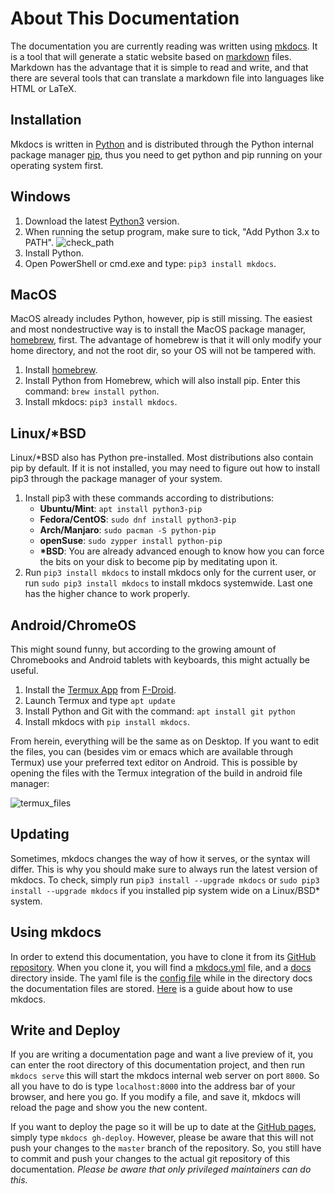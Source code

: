 # About This Documentation


The documentation you are currently reading was written using [mkdocs](https://www.mkdocs.org/). It is a tool that will generate a static website based on [markdown](https://www.markdownguide.org/) files. Markdown has the advantage that it is simple to read and write, and that there are several tools that can translate a markdown file into languages like HTML or LaTeX.

## Installation

Mkdocs is written in [Python](https://www.python.org/) and is distributed through the Python internal package manager [pip](https://pypi.org/project/pip/), thus you need to get python and pip running on your operating system first.

## Windows

1. Download the latest [Python3](https://www.python.org/downloads/windows/) version.
2. When running the setup program, make sure to tick, "Add Python 3.x to PATH".
![check_path](img/check_path.png)
3. Install Python.
4. Open PowerShell or cmd.exe and type: `pip3 install mkdocs`.

## MacOS

MacOS already includes Python, however, pip is still missing. The easiest and most nondestructive way is to install the MacOS package manager, [homebrew](https://brew.sh/index_de), first. The advantage of homebrew is that it will only modify your home directory, and not the root dir, so your OS will not be tampered with.

1. Install [homebrew](https://brew.sh/index_de).
2. Install Python from Homebrew, which will also install pip. Enter this command:
`brew install python`.
3. Install mkdocs:
`pip3 install mkdocs`.

## Linux/*BSD

Linux/*BSD also has Python pre-installed. Most distributions also contain pip by default. If it is not installed, you may need to figure out how to install pip3 through the package manager of your system.

1. Install pip3 with these commands according to distributions: 
    - __Ubuntu/Mint__: `apt install python3-pip`
    - __Fedora/CentOS__: `sudo dnf install python3-pip`
    - __Arch/Manjaro__: `sudo pacman -S python-pip`
    - __openSuse__: `sudo zypper install python-pip`
    - __*BSD__: You are already advanced enough to know how you can force the bits on your disk to become pip by meditating upon it.
2. Run `pip3 install mkdocs` to install mkdocs only for the current user,
or run `sudo pip3 install mkdocs` to install mkdocs systemwide. Last one has the higher chance to work properly.

## Android/ChromeOS
This might sound funny, but according to the growing amount of Chromebooks and Android tablets with keyboards, this might actually be useful.

1. Install the [Termux App](https://termux.com/) from [F-Droid](https://f-droid.org/packages/com.termux/).
2. Launch Termux and type `apt update`
3. Install Python and Git with the command: `apt install git python`
4. Install mkdocs with `pip install mkdocs`.

From herein, everything will be the same as on Desktop. If you want to edit the files, you can (besides vim or emacs which are available through Termux) use your preferred text editor on Android. This is possible by opening the files with the Termux integration of the build in android file manager:

![termux_files](img/termux_files.png)

## Updating
Sometimes, mkdocs changes the way of how it serves, or the syntax will differ. This is why you should make sure to always run the latest version of mkdocs. To check, simply run `pip3 install --upgrade mkdocs` or `sudo pip3 install --upgrade mkdocs` if you installed pip system wide on a Linux/BSD* system.

## Using mkdocs
In order to extend this documentation, you have to clone it from its [GitHub repository](https://github.com/TeamNewPipe/documentation). When you clone it, you will find a [mkdocs.yml](https://github.com/TeamNewPipe/documentation/blob/master/mkdocs.yml) file, and a [docs](https://github.com/TeamNewPipe/documentation/tree/master/docs) directory inside. The yaml file is the [config file](https://www.mkdocs.org/user-guide/configuration/) while in the directory docs the documentation files are stored. [Here](https://www.mkdocs.org/user-guide/writing-your-docs/) is a guide about how to use mkdocs.

## Write and Deploy
If you are writing a documentation page and want a live preview of it, you can enter the root directory of this documentation project, and then run `mkdocs serve` this will start the mkdocs internal web server on port `8000`. So all you have to do is type `localhost:8000` into the address bar of your browser, and here you go. If you modify a file, and save it, mkdocs will reload the page and show you the new content.

If you want to deploy the page so it will be up to date at the [GitHub pages](https://teamnewpipe.github.io/documentation/), simply type `mkdocs gh-deploy`. However, please be aware that this will not push your changes to the `master` branch of the repository. So, you still have to commit and push your changes to the actual git repository of this documentation. _Please be aware that only privileged maintainers can do this._
